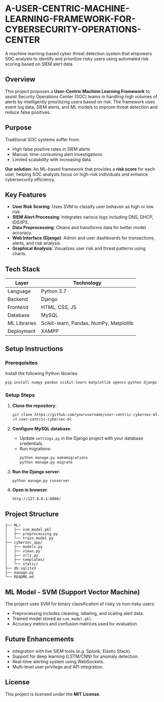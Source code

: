 # A-USER-CENTRIC-MACHINE-LEARNING-FRAMEWORK-FOR-CYBERSECURITY-OPERATIONS-CENTER

A machine learning-based cyber threat detection system that empowers SOC analysts to identify and prioritize risky users using automated risk scoring based on SIEM alert data.

## Overview

This project proposes a **User-Centric Machine Learning Framework** to assist Security Operations Center (SOC) teams in handling high volumes of alerts by intelligently prioritizing users based on risk. The framework uses event log data, SIEM alerts, and ML models to improve threat detection and reduce false positives.

## Purpose

Traditional SOC systems suffer from:

- High false positive rates in SIEM alerts
- Manual, time-consuming alert investigations
- Limited scalability with increasing data

**Our solution**: An ML-based framework that provides a **risk score** for each user, helping SOC analysts focus on high-risk individuals and enhance cybersecurity efficiency.

## Key Features

- **User Risk Scoring**: Uses SVM to classify user behavior as high or low risk.
- **SIEM Alert Processing**: Integrates various logs including DNS, DHCP, IDS/IPS.
- **Data Preprocessing**: Cleans and transforms data for better model accuracy.
- **Web Interface (Django)**: Admin and user dashboards for transactions, alerts, and risk analysis.
- **Graphical Analysis**: Visualizes user risk and threat patterns using charts.

## Tech Stack

| Layer         | Technology              |
|--------------|--------------------------|
| Language      | Python 3.7               |
| Backend       | Django                   |
| Frontend      | HTML, CSS, JS            |
| Database      | MySQL                    |
| ML Libraries  | Scikit-learn, Pandas, NumPy, Matplotlib |
| Deployment    | XAMPP                    |

##  Setup Instructions

### Prerequisites

Install the following Python libraries:

```bash
pip install numpy pandas scikit-learn matplotlib opencv-python django
```

### Setup Steps

1. **Clone the repository**:
   ```bash
   git clone https://github.com/yourusername/user-centric-cybersec-ml.git
   cd user-centric-cybersec-ml
   ```

2. **Configure MySQL database**:
   - Update `settings.py` in the Django project with your database credentials.
   - Run migrations:
     ```bash
     python manage.py makemigrations
     python manage.py migrate
     ```

3. **Run the Django server**:
   ```bash
   python manage.py runserver
   ```

4. **Open in browser**:
   ```
   http://127.0.0.1:8000/
   ```

## Project Structure

```
├── ML/
│   ├── svm_model.pkl
│   ├── preprocessing.py
│   └── train_model.py
├── cybersec_app/
│   ├── models.py
│   ├── views.py
│   ├── urls.py
│   ├── templates/
│   └── static/
├── db.sqlite3
├── manage.py
└── README.md
```

## ML Model - SVM (Support Vector Machine)

The project uses SVM for binary classification of risky vs non-risky users:

- Preprocessing includes cleaning, labeling, and scaling alert data.
- Trained model stored as `svm_model.pkl`.
- Accuracy metrics and confusion matrices used for evaluation.


## Future Enhancements

- Integration with live SIEM tools (e.g. Splunk, Elastic Stack).
- Support for deep learning (LSTM/CNN) for anomaly detection.
- Real-time alerting system using WebSockets.
- Multi-level user privilege and API integration.

## License

This project is licensed under the **MIT License**.

